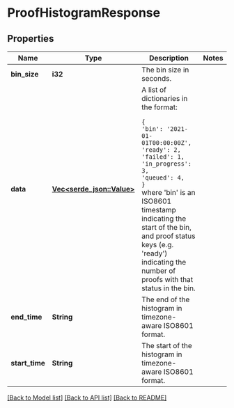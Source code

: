 # ProofHistogramResponse

## Properties

Name | Type | Description | Notes
------------ | ------------- | ------------- | -------------
**bin_size** | **i32** | The bin size in seconds. | 
**data** | [**Vec<serde_json::Value>**](serde_json::Value.md) | A list of dictionaries in the format:</br>                 ```                  {                      'bin': '2021-01-01T00:00:00Z',                      'ready': 2,                      'failed': 1,                      'in_progress': 3,                      'queued': 4,                  }                  ```</br>                  where 'bin' is an ISO8601 timestamp indicating the start                  of the bin, and proof status keys (e.g. 'ready') indicating                  the number of proofs with that status in the bin. | 
**end_time** | **String** | The end of the histogram in timezone-aware ISO8601 format. | 
**start_time** | **String** | The start of the histogram in timezone-aware ISO8601 format. | 

[[Back to Model list]](../README.md#documentation-for-models) [[Back to API list]](../README.md#documentation-for-api-endpoints) [[Back to README]](../README.md)


